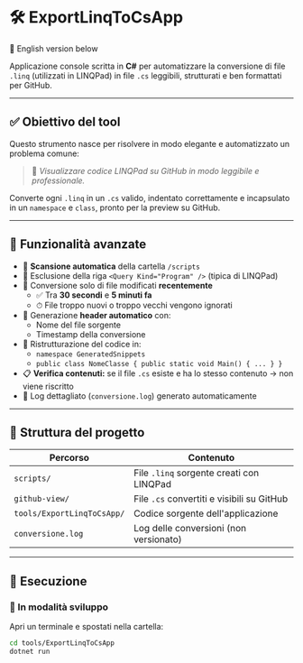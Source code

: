 # 🛠 ExportLinqToCsApp

🔽 English version below

Applicazione console scritta in **C#** per automatizzare la conversione di file `.linq` (utilizzati in LINQPad) in file `.cs` leggibili, strutturati e ben formattati per GitHub.

---

## ✅ Obiettivo del tool

Questo strumento nasce per risolvere in modo elegante e automatizzato un problema comune:

> 🧩 *Visualizzare codice LINQPad su GitHub in modo leggibile e professionale.*

Converte ogni `.linq` in un `.cs` valido, indentato correttamente e incapsulato in un `namespace` e `class`, pronto per la preview su GitHub.

---

## 🧠 Funzionalità avanzate

- 🔎 **Scansione automatica** della cartella `/scripts`
- 🚫 Esclusione della riga `<Query Kind="Program" />` (tipica di LINQPad)
- 🎯 Conversione solo di file modificati **recentemente**
  - ✅ Tra **30 secondi** e **5 minuti fa**
  - ⏱ File troppo nuovi o troppo vecchi vengono ignorati
- 📝 Generazione **header automatico** con:
  - Nome del file sorgente
  - Timestamp della conversione
- 🧠 Ristrutturazione del codice in:
  - `namespace GeneratedSnippets`
  - `public class NomeClasse { public static void Main() { ... } }`
- 📋 **Verifica contenuti:** se il file `.cs` esiste e ha lo stesso contenuto → non viene riscritto
- 📄 Log dettagliato (`conversione.log`) generato automaticamente

---

## 📁 Struttura del progetto

| Percorso | Contenuto |
|----------|-----------|
| `scripts/` | File `.linq` sorgente creati con LINQPad |
| `github-view/` | File `.cs` convertiti e visibili su GitHub |
| `tools/ExportLinqToCsApp/` | Codice sorgente dell'applicazione |
| `conversione.log` | Log delle conversioni (non versionato) |

---

## 🚀 Esecuzione

### 🧪 In modalità sviluppo

Apri un terminale e spostati nella cartella:

```bash
cd tools/ExportLinqToCsApp
dotnet run

